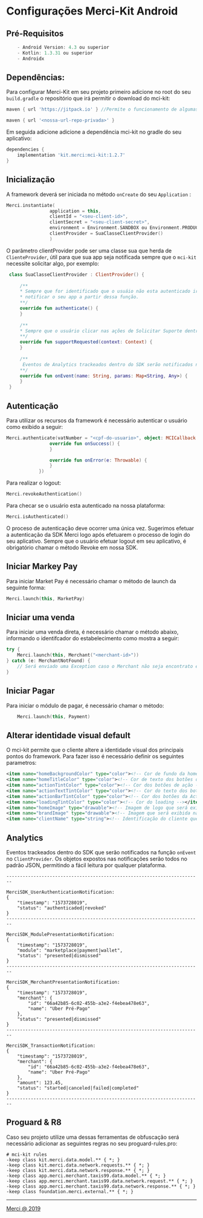 # Configurações Merci-Kit Android

## Pré-Requisitos
````groovy
    - Android Version: 4.3 ou superior
    - Kotlin: 1.3.31 ou superior
    - Androidx
````

## Dependências:

Para configurar Merci-Kit em seu projeto primeiro adicione no root do seu `build.gradle` o 
repositório que irá permitir o download do mci-kit:
```groovy
maven { url 'https://jitpack.io' } //Permite o funcionamento de algumas dependências do mci-kit

maven { url '<nossa-url-repo-privada>' }
```

Em seguida adicione adicione a dependência mci-kit no gradle do seu aplicativo:
```groovy
dependencies {
    implementation 'kit.merci:mci-kit:1.2.7'
}
```

## Inicialização
A framework deverá ser iniciada no método `onCreate` do seu `Application` :

```kotlin
Merci.instantiate(
                application = this,
                clientId = "<seu-client-id>",
                clientSecret = "<seu-client-secret>",
                environment = Environment.SANDBOX ou Environment.PRODUCTION,
                clientProvider = SuaClasseClientProvider() 
                )
```

O parâmetro clientProvider pode ser uma classe sua que herda de `ClienteProvider`, útil para que
sua app seja notificada sempre que o `mci-kit` necessite solicitar algo, por exemplo:
````kotlin
 class SuaClasseClientProvider : ClientProvider() {
    
     /**
     * Sempre que for identificado que o usuáio não esta autenticado iremos
     * notificar o seu app a partir dessa função.
     **/
     override fun authenticate() {
     }
 
     /**
     * Sempre que o usuário clicar nas ações de Solicitar Suporte dentro do mci-kit iremos  * notificar seu app a partir dessa função
     **/
     override fun supportRequested(context: Context) {
     }
     
     /**
      Eventos de Analytics trackeados dentro do SDK serão notificados nessa função de callback
     **/
     override fun onEvent(name: String, params: Map<String, Any>) {
     }
 } 
````

## Autenticação

Para utilizar os recursos da framework é necessário autenticar o usuário como exibido a seguir:
````kotlin
Merci.authenticate(vatNumber = "<cpf-do-usuario>", object: MCICallback {
                override fun onSuccess() {
                }

                override fun onError(e: Throwable) {
                }
            })
````

Para realizar o logout:
````kotlin
Merci.revokeAuthentication()
````

Para checar se o usuário esta autenticado na nossa plataforma:
````kotlin
Merci.isAuthenticated()
````

O proceso de autenticação deve ocorrer uma única vez.
Sugerimos efetuar a autenticação da SDK Merci logo após efetuarem o processo de login do seu aplicativo.
Sempre que o usuário efetuar logout em seu aplicativo, é obrigatório chamar o método Revoke em nossa SDK.

## Iniciar Markey Pay

Para iniciar Market Pay é necessário chamar o método de launch da seguinte forma:
````kotlin
Merci.launch(this, MarketPay)
````

## Iniciar uma venda

Para iniciar uma venda direta, é necessário chamar o método abaixo, informando o identifcador do estabelecimento como mostra a seguir:
````kotlin
try {
    Merci.launch(this, Merchant("<merchant-id>"))
} catch (e: MerchantNotFound) {
    // Será enviado uma Exception caso o Merchant não seja encontrato em nossa plataforma
}
````

## Iniciar Pagar

Para iniciar o módulo de pagar, é necessário chamar o método:
````kotlin
    Merci.launch(this, Payment)
````


## Alterar identidade visual default

O mci-kit permite que o cliente altere a identidade visual dos principais pontos do framework. Para fazer isso
é necessário definir os seguintes parametros:
````xml
<item name="homeBackgroundColor" type="color"><!-- Cor de fundo da home --></item>
<item name="homeTitleColor" type="color"><!-- Cor de texto dos botões de categoria da home --></item>
<item name="actionTintColor" type="color"><!-- Cor dos botões de ação --></item>
<item name="actionTextTintColor" type="color"><!-- Cor do texto dos botões de ação --></item>
<item name="actionBarTintColor" type="color"><!-- Cor dos botões da ActionBar --></item>
<item name="loadingTintColor" type="color"><!-- Cor do loading --></item>
<item name="homeImage" type="drawable"><!-- Imagem de logo que será exibida na ToolBar --></item>
<item name="brandImage" type="drawable"><!-- Imagem que será exibida na transação --></item>
<item name="clientName" type="string"><!-- Identificação do cliente que irá ser exibido nas UIs onde necessitar exibir o nome do cliente --></item>
````
## Analytics
Eventos trackeados dentro do SDK que serão notificados na função `onEvent` no `ClientProvider`. Os objetos expostos nas notificações serão todos no padrão JSON, permitindo a fácil leitura por qualquer plataforma.

```
------------------------------------------------------------------------

MerciSDK_UserAuthenticationNotification:
{
    "timestamp": "1573728019",
    "status": "authenticaded|revoked"
}
------------------------------------------------------------------------

MerciSDK_ModulePresentationNotification:
{
    "timestamp": "1573728019",
    "module": "marketplace|payment|wallet",
    "status": "presented|dismissed"
}
------------------------------------------------------------------------
    
MerciSDK_MerchantPresentationNotification:
{
    "timestamp": "1573728019",
    "merchant": {
        "id": "66a42b85-6c02-455b-a3e2-f4ebea478e63",
        "name": "Uber Pré-Pago"
    },
    "status": "presented|dismissed"
}
------------------------------------------------------------------------

MerciSDK_TransactionNotification:   
{
    "timestamp": "1573728019",
    "merchant": {
        "id": "66a42b85-6c02-455b-a3e2-f4ebea478e63",
        "name": "Uber Pré-Pago"
    },
    "amount": 123.45,
    "status": "started|canceled|failed|completed"
}   
------------------------------------------------------------------------
```

## Proguard & R8
Caso seu projeto utilize uma dessas ferramentas de obfuscação será necessário adicionar as seguintes
regras no seu proguard-rules.pro:

```proguard
# mci-kit rules
-keep class kit.merci.data.model.** { *; }
-keep class kit.merci.data.network.requests.** { *; }
-keep class kit.merci.data.network.response.** { *; }
-keep class app.merci.merchant.taxis99.data.model.** { *; }
-keep class app.merci.merchant.taxis99.data.network.request.** { *; }
-keep class app.merci.merchant.taxis99.data.network.response.** { *; }
-keep class foundation.merci.external.** { *; }
```

---

[Merci @ 2019](https://merci.com.br)
